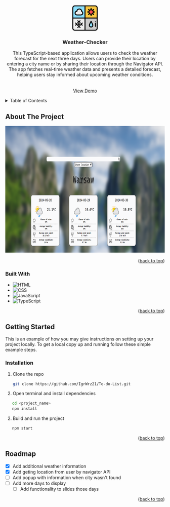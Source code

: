<!-- Improved compatibility of back to top link: See: https://github.com/othneildrew/Best-README-Template/pull/73 -->

<a name="readme-top"></a>

<!--
*** Thanks for checking out the Best-README-Template. If you have a suggestion
*** that would make this better, please fork the repo and create a pull request
*** or simply open an issue with the tag "enhancement".
*** Don't forget to give the project a star!
*** Thanks again! Now go create something AMAZING! :D
-->

<!-- PROJECT SHIELDS -->
<!--
*** I'm using markdown "reference style" links for readability.
*** Reference links are enclosed in brackets [ ] instead of parentheses ( ).
*** See the bottom of this document for the declaration of the reference variables
*** for contributors-url, forks-url, etc. This is an optional, concise syntax you may use.
*** https://www.markdownguide.org/basic-syntax/#reference-style-links
-->

<!-- PROJECT LOGO -->
<br />
<div align="center">
  <a href="https://github.com/github_username/repo_name">
    <img src="logos/weather-news.png" alt="Logo" width="80" height="80">
  </a>

<h3 align="center">Weather-Checker</h3>

  <p align="center">
    This TypeScript-based application allows users to check the weather forecast for the next three days. Users can provide their location by entering a city name or by sharing their location through the Navigator API. The app fetches real-time weather data and presents a detailed forecast, helping users stay informed about upcoming weather conditions.
    <br />
    <br />
    <br />
    <a href="https://github.com/IgrWrz21/Weather-Checker.git">View Demo</a>
    
    
  </p>
</div>

<!-- TABLE OF CONTENTS -->
<details>
  <summary>Table of Contents</summary>
  <ol>
    <li>
      <a href="#about-the-project">About The Project</a>
      <ul>
        <li><a href="#built-with">Built With</a></li>
      </ul>
    </li>
    <li>
      <a href="#getting-started">Getting Started</a>
      <ul>
        <li><a href="#prerequisites">Prerequisites</a></li>
        <li><a href="#installation">Installation</a></li>
      </ul>
    </li>
    <li><a href="#usage">Usage</a></li>
    <li><a href="#roadmap">Roadmap</a></li>
    
  </ol>
</details>

<!-- ABOUT THE PROJECT -->

## About The Project

<img src="logos/appScreen.PNG" alt="appScreen" width="800" height="400">
<p align="right">(<a href="#readme-top">back to top</a>)</p>

### Built With

- ![HTML]
- ![CSS]
- ![JavaScript]
- ![TypeScript]
<p align="right">(<a href="#readme-top">back to top</a>)</p>

<!-- GETTING STARTED -->

## Getting Started

This is an example of how you may give instructions on setting up your project locally.
To get a local copy up and running follow these simple example steps.

### Installation

1. Clone the repo
   ```sh
   git clone https://github.com/IgrWrz21/To-do-List.git
   ```
2. Open terminal and install dependencies

```sh
   cd <project_name>
   npm install
```

2. Build and run the project

```sh
   npm start
```

<p align="right">(<a href="#readme-top">back to top</a>)</p>

<!-- USAGE EXAMPLES -->

<!-- ROADMAP -->

## Roadmap

- [x] Add additional weather information
- [x] Add geting location from user by navigator API
- [ ] Add popup with information when city wasn't found
- [ ] Add more days to display
  - [ ] Add functionality to slides those days

<p align="right">(<a href="#readme-top">back to top</a>)</p>

<!-- ACKNOWLEDGMENTS -->

<!-- MARKDOWN LINKS & IMAGES -->
<!-- https://www.markdownguide.org/basic-syntax/#reference-style-links -->

[CSS]: https://img.shields.io/badge/CSS3-grey?style=for-the-badge&logo=css3&logoColor=1572B6
[HTML]: https://img.shields.io/badge/HTML5-grey?style=for-the-badge&logo=html5
[JavaScript]: https://img.shields.io/badge/JAVASCRIPT-grey?style=for-the-badge&logo=javascript
[TypeScript]: https://img.shields.io/badge/TypeScript-grey?style=for-the-badge&logo=typescript
